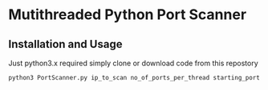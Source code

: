 # Mutithreaded Python Port Scanner

## Installation and Usage

Just python3.x required
simply clone or download code from this repostory

```bash
python3 PortScanner.py ip_to_scan no_of_ports_per_thread starting_port ending_port
```
